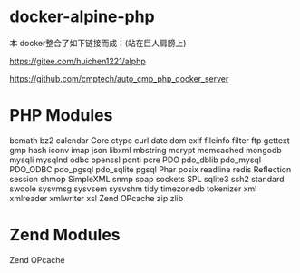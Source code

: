 # docker-alpine-php

本 docker整合了如下链接而成：(站在巨人肩膀上)

https://gitee.com/huichen1221/alphp

https://github.com/cmptech/auto_cmp_php_docker_server

# PHP Modules
bcmath
bz2
calendar
Core
ctype
curl
date
dom
exif
fileinfo
filter
ftp
gettext
gmp
hash
iconv
imap
json
libxml
mbstring
mcrypt
memcached
mongodb
mysqli
mysqlnd
odbc
openssl
pcntl
pcre
PDO
pdo_dblib
pdo_mysql
PDO_ODBC
pdo_pgsql
pdo_sqlite
pgsql
Phar
posix
readline
redis
Reflection
session
shmop
SimpleXML
snmp
soap
sockets
SPL
sqlite3
ssh2
standard
swoole
sysvmsg
sysvsem
sysvshm
tidy
timezonedb
tokenizer
xml
xmlreader
xmlwriter
xsl
Zend OPcache
zip
zlib

# Zend Modules
Zend OPcache